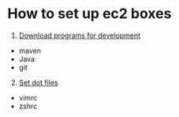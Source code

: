# How to set up ec2 boxes

1. [Download programs for development](download_programs.md)
  - maven
  - Java
  - git
2. [Set dot files](install_dot_files.md)
  - vimrc
  - zshrc

